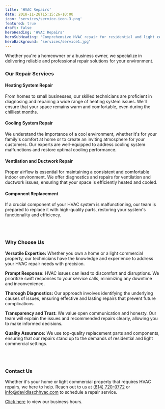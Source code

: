```yaml
---
title: 'HVAC Repairs'
date: 2018-11-28T15:15:26+10:00
icon: 'services/service-icon-3.png'
featured: true
draft: false
heroHeading: 'HVAC Repairs'
heroSubHeading: 'Comprehensive HVAC repair for residential and light commercial properties'
heroBackground: 'services/service1.jpg'
---
```


Whether you're a homeowner or a business owner, we specialize in delivering reliable and professional repair solutions for your environment.

### Our Repair Services

<h4 style="rgb(28,62,211)">Heating System Repair</h4>

From homes to small businesses, our skilled technicians are proficient in diagnosing and repairing a wide range of heating system issues. We'll ensure that your space remains warm and comfortable, even during the chilliest months.

<h4 style="rgb(28,62,211)">Cooling System Repair</h4>

We understand the importance of a cool environment, whether it's for your family's comfort at home or to create an inviting atmosphere for your customers. Our experts are well-equipped to address cooling system malfunctions and restore optimal cooling performance.

<h4 style="rgb(28,62,211)">Ventilation and Ductwork Repair</h4>

Proper airflow is essential for maintaining a consistent and comfortable indoor environment. We offer diagnostics and repairs for ventilation and ductwork issues, ensuring that your space is efficiently heated and cooled.

<h4 style="rgb(28,62,211)">Component Replacement</h4>

If a crucial component of your HVAC system is malfunctioning, our team is prepared to replace it with high-quality parts, restoring your system's functionality and efficiency.

<br></br>

### Why Choose Us

**Versatile Expertise:** Whether you own a home or a light commercial property, our technicians have the knowledge and experience to address your HVAC repair needs with precision.

**Prompt Response:** HVAC issues can lead to discomfort and disruptions. We prioritize swift responses to your service calls, minimizing any downtime and inconvenience.

**Thorough Diagnostics:** Our approach involves identifying the underlying causes of issues, ensuring effective and lasting repairs that prevent future complications.

**Transparency and Trust:** We value open communication and honesty. Our team will explain the issues and recommended repairs clearly, allowing you to make informed decisions.

**Quality Assurance:** We use top-quality replacement parts and components, ensuring that our repairs stand up to the demands of residential and light commercial settings.

<br></br>

### Contact Us
Whether it's your home or light commercial property that requires HVAC repairs, we here to help. Reach out to us at <a href="tel:+18147200772">(814) 720-0772</a> or [info@davidlaschhvac.com](mailto:info@davidlaschhvac.com) to schedule a repair service. 

[Click here](https://davidlaschhvac.com/contact) to view our business hours.
